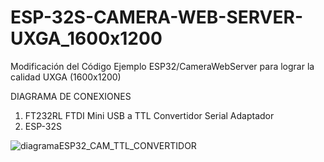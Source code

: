 # ESP-32S-CAMERA-WEB-SERVER-UXGA_1600x1200
Modificación del Código Ejemplo ESP32/CameraWebServer para lograr la calidad  UXGA (1600x1200)

DIAGRAMA DE CONEXIONES 
1. FT232RL FTDI Mini USB a TTL Convertidor Serial Adaptador
2. ESP-32S

![diagramaESP32_CAM_TTL_CONVERTIDOR](https://github.com/YERCKEN/ESP-32S-CAMERA-WEB-SERVER-UXGA_1600x1200/assets/42678417/a2dd1b55-92d4-4cb9-ae4a-77eb37563150)
